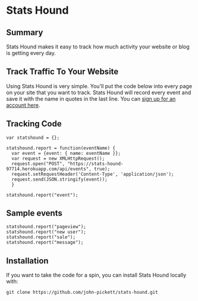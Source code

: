 # Stats Hound
## Summary
Stats Hound makes it easy to track how much activity your website or blog is getting every day.

## Track Traffic To Your Website

Using Stats Hound is very simple. You'll put the code below into every page on your site that you want to track. Stats Hound will record every event and save it with the name in quotes in the last line. You can <a href="https://stats-hound-97714.herokuapp.com">sign up for an account here</a>.

## Tracking Code
```
var statshound = {};

statshound.report = function(eventName) {
  var event = {event: { name: eventName }};
  var request = new XMLHttpRequest();
  request.open("POST", "https://stats-hound-97714.herokuapp.com/api/events", true);
  request.setRequestHeader('Content-Type', 'application/json');
  request.send(JSON.stringify(event));
  }

statshound.report("event");
```
## Sample events
```
statshound.report("pageview");
statshound.report("new user");
statshound.report("sale");
statshound.report("message");
```
## Installation

If you want to take the code for a spin, you can install Stats Hound locally with:
```
git clone https://github.com/john-pickett/stats-hound.git
```
